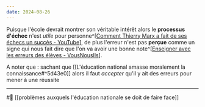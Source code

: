 ```yaml
---
date: 2024-08-26
---
```

Puisque l'école devrait montrer son véritable intérêt alors le **processus d'échec** n'est *utile* pour personne^[[Comment Thierry Marx a fait de ses échecs un succès - YouTube](https://youtu.be/HzTmxoriuWc?t=87)], de plus l'erreur n'est pas **perçue** comme un signe qui nous fait dire que l'on va avoir une bonne note^[[Enseigner avec les erreurs des élèves - VousNousIls](https://www.vousnousils.fr/2019/09/27/enseigner-avec-les-erreurs-des-eleves-625212)].

A noter que : sachant que [[L'éducation national amasse moralement la connaissance#^5d43e0]] alors il faut *accepter* qu'il y ait des erreurs pour mener à une réussite

---
#🌱 [[problèmes auxquels l'éducation nationale se doit de faire face]]